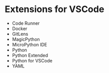 # Extensions for VSCode

- Code Runner
- Docker
- GitLens
- MagicPython
- MicroPython IDE
- Python
- Python Extended
- Python for VSCode
- YAML
